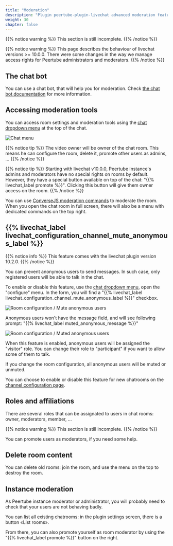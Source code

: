 ```yaml
---
title: "Moderation"
description: "Plugin peertube-plugin-livechat advanced moderation features"
weight: 30
chapter: false
---
```


{{% notice warning %}}
This section is still incomplete.
{{% /notice %}}

{{% notice warning %}}
This page describes the behaviour of livechat versions >= 10.0.0.
There were some changes in the way we manage access rights for Peertube administrators and moderators.
{{% /notice %}}

## The chat bot

You can use a chat bot, that will help you for moderation.
Check [the chat bot documentation](/peertube-plugin-livechat/documentation/user/streamers/bot) for more information.

## Accessing moderation tools

You can access room settings and moderation tools using the [chat dropdown menu](/peertube-plugin-livechat/documentation/user/viewers) at the top of the chat.

![Chat menu](/peertube-plugin-livechat/images/top_menu.png?classes=shadow,border&height=200px)

{{% notice tip %}}
The video owner will be owner of the chat room.
This means he can configure the room, delete it, promote other users as admins, ...
{{% /notice %}}

{{% notice tip %}}
Starting with livechat v10.0.0, Peertube instance's admins and moderators have no special rights on rooms by default.
However, they have a special button available on top of the chat: "{{% livechat_label promote %}}".
Clicking this button will give them owner access on the room.
{{% /notice %}}

You can use [ConverseJS moderation commands](https://conversejs.org/docs/html/features.html#moderating-chatrooms) to moderate the room.
When you open the chat room in full screen, there will also be a menu with dedicated commands on the top right.

## {{% livechat_label livechat_configuration_channel_mute_anonymous_label %}}

{{% notice info %}}
This feature comes with the livechat plugin version 10.2.0.
{{% /notice %}}

You can prevent anonymous users to send messages. In such case, only registered users will be able to talk in the chat.

To enable or disable this feature, use the [chat dropdown menu](/peertube-plugin-livechat/documentation/user/viewers), open the "configure" menu.
In the form, you will find a "{{% livechat_label livechat_configuration_channel_mute_anonymous_label %}}" checkbox.

![Room configuration / Mute anonymous users](/peertube-plugin-livechat/images/configure_mute_anonymous.png?classes=shadow,border&height=400px)

Anonymous users won't have the message field, and will see following prompt: "{{% livechat_label muted_anonymous_message %}}"

![Room configuration / Muted anonymous users](/peertube-plugin-livechat/images/anonymous_muted.png?classes=shadow,border&height=400px)

When this feature is enabled, anonymous users will be assigned the "visitor" role.
You can change their role to "participant" if you want to allow some of them to talk.

If you change the room configuration, all anonymous users will be muted or unmuted.

You can choose to enable or disable this feature for new chatrooms on the [channel configuration page](/peertube-plugin-livechat/documentation/user/streamers/channel).

## Roles and affiliations

There are several roles that can be assignated to users in chat rooms: owner, moderators, member, ...

{{% notice warning %}}
This section is still incomplete.
{{% /notice %}}

You can promote users as moderators, if you need some help.

## Delete room content

You can delete old rooms: join the room, and use the menu on the top to destroy the room.

## Instance moderation

As Peertube instance moderator or administrator, you will probably need to check that your users are not behaving badly.

You can list all existing chatrooms: in the plugin settings screen, there is a button «List rooms».

From there, you can also promote yourself as room moderator by using the "{{% livechat_label promote %}}" button on the right.
